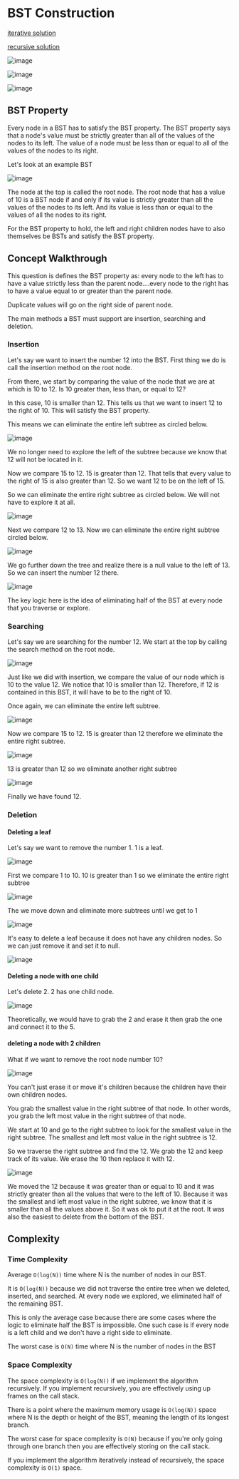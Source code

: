 # BST Construction

[iterative solution](https://github.com/KellzCodes/python/blob/main/algorithms/binary-search-trees/bst-construction/iterativeSolution.py)

[recursive solution](https://github.com/KellzCodes/python/blob/main/algorithms/binary-search-trees/bst-construction/recursiveSolution.py)

![image](https://user-images.githubusercontent.com/19383145/171542575-ad2f60c3-8abf-4e3f-a870-1058f3555b96.png)

![image](https://user-images.githubusercontent.com/19383145/171542602-c0bc5d1b-ea43-4678-b10c-e6f10bfd6dd8.png)

![image](https://user-images.githubusercontent.com/19383145/171542652-b2d73959-860f-49f2-ad6e-4469a88d2a1d.png)

## BST Property

Every node in a BST has to satisfy the BST property. The BST property says that a node's value must be strictly greater than all of the values of the nodes to its left. The value of a node must be less than or equal to all of the values of the nodes to its right. 

Let's look at an example BST

![image](https://user-images.githubusercontent.com/19383145/171543368-6df78498-b6a3-4a21-9536-0e1601d23af7.png)

The node at the top is called the root node. The root node that has a value of 10 is a BST node if and only if its value is strictly greater than all the values of the nodes to its left. And its value is less than or equal to the values of all the nodes to its right. 

For the BST property to hold, the left and right children nodes have to also themselves be BSTs and satisfy the BST property. 

## Concept Walkthrough

This question is defines the BST property as: every node to the left has to have a value strictly less than the parent node....every node to the right has to have a value equal to or greater than the parent node. 

Duplicate values will go on the right side of parent node. 

The main methods a BST must support are insertion, searching and deletion. 

### Insertion

Let's say we want to insert the number 12 into the BST. First thing we do is call the insertion method on the root node. 

From there, we start by comparing the value of the node that we are at which is 10 to 12. Is 10 greater than, less than, or equal to 12? 

In this case, 10 is smaller than 12. This tells us that we want to insert 12 to the right of 10. This will satisfy the BST property.

This means we can eliminate the entire left subtree as circled below. 

![image](https://user-images.githubusercontent.com/19383145/171546991-2630331d-bfd5-4985-b600-fb275d68c4ad.png)

We no longer need to explore the left of the subtree because we know that 12 will not be located in it. 

Now we compare 15 to 12. 15 is greater than 12. That tells that every value to the right of 15 is also greater than 12. So we want 12 to be on the left of 15. 

So we can eliminate the entire right subtree as circled below. We will not have to explore it at all. 

![image](https://user-images.githubusercontent.com/19383145/171547377-3623b2e9-8427-4b80-b4ca-76ed49014aca.png)

Next we compare 12 to 13. Now we can eliminate the entire right subtree circled below. 

![image](https://user-images.githubusercontent.com/19383145/171550190-0aa2474c-1c3e-4875-8d71-317862f63f22.png)

We go further down the tree and realize there is a null value to the left of 13. So we can insert the number 12 there. 

![image](https://user-images.githubusercontent.com/19383145/171764440-2eca5709-2169-4aba-93f2-62f82690132f.png)

The key logic here is the idea of eliminating half of the BST at every node that you traverse or explore. 

### Searching

Let's say we are searching for the number 12. We start at the top by calling the search method on the root node. 

![image](https://user-images.githubusercontent.com/19383145/171765359-e3f26be9-1268-4406-987a-d08f732980b9.png)

Just like we did with insertion, we compare the value of our node which is 10 to the value 12. We notice that 10 is smaller than 12. Therefore, if 12 is contained in this BST, it will have to be to the right of 10. 

Once again, we can eliminate the entire left subtree. 

![image](https://user-images.githubusercontent.com/19383145/171768813-d23ce9d1-eb7b-444a-9636-da2817e95fe5.png)

Now we compare 15 to 12. 15 is greater than 12 therefore we eliminate the entire right subtree.

![image](https://user-images.githubusercontent.com/19383145/171768927-16d5b24d-4272-430d-a878-84a2762f1469.png)

13 is greater than 12 so we eliminate another right subtree

![image](https://user-images.githubusercontent.com/19383145/171769005-42e18369-d7ca-45fe-85b3-ee793e837156.png)

Finally we have found 12. 

### Deletion

#### Deleting a leaf

Let's say we want to remove the number 1. 1 is a leaf. 

![image](https://user-images.githubusercontent.com/19383145/171771270-2a220b64-b530-49cd-812c-c9255db64192.png)

First we compare 1 to 10. 10 is greater than 1 so we eliminate the entire right subtree

![image](https://user-images.githubusercontent.com/19383145/171771358-4d6b842f-af48-4251-b62e-79e44e047ac2.png)

The we move down and eliminate more subtrees until we get to 1

![image](https://user-images.githubusercontent.com/19383145/171771460-37c7ecd1-3279-4e54-9b4f-3e40dfb36746.png)

It's easy to delete a leaf because it does not have any children nodes. So we can just remove it and set it to null. 

![image](https://user-images.githubusercontent.com/19383145/171771627-8a47a440-8400-42a9-9024-0ec0a70417b3.png)

#### Deleting a node with one child

Let's delete 2. 2 has one child node. 

![image](https://user-images.githubusercontent.com/19383145/171771855-7ced3acf-b53f-43de-ad82-f97ec9d53424.png)

Theoretically, we would have to grab the 2 and erase it then grab the one and connect it to the 5. 

#### deleting a node with 2 children

What if we want to remove the root node number 10?

![image](https://user-images.githubusercontent.com/19383145/171772911-6fcdeea9-ae17-4779-a8f8-e744871d3392.png)

You can't just erase it or move it's children because the children have their own children nodes. 

You grab the smallest value in the right subtree of that node. In other words, you grab the left most value in the right subtree of that node. 

We start at 10 and go to the right subtree to look for the smallest value in the right subtree. The smallest and left most value in the right subtree is 12. 

So we traverse the right subtree and find the 12. We grab the 12 and keep track of its value. We erase the 10 then replace it with 12. 

![image](https://user-images.githubusercontent.com/19383145/171773533-7ad9b690-4dac-4c65-8630-fcb29f21275c.png)

We moved the 12 because it was greater than or equal to 10 and it was strictly greater than all the values that were to the left of 10. Because it was the smallest and left most value in the right subtree, we know that it is smaller than all the values above it. So it was ok to put it at the root. It was also the easiest to delete from the bottom of the BST. 

## Complexity

### Time Complexity 

Average `O(log(N))` time where N is the number of nodes in our BST.

It is `O(log(N))` because we did not traverse the entire tree when we deleted, inserted, and searched. At every node we explored, we eliminated half of the remaining BST. 

This is only the average case because there are some cases where the logic to eliminate half the BST is impossible. One such case is if every node is a left child and we don't have a right side to eliminate. 

The worst case is `O(N)` time where N is the number of nodes in the BST

### Space Complexity

The space complexity is `O(log(N))` if we implement the algorithm recursively. If you implement recursively, you are effectively using up frames on the call stack. 

There is a point where the maximum memory usage is `O(log(N))` space where N is the depth or height of the BST, meaning the length of its longest branch. 

The worst case for space complexity is `O(N)` because if you're only going through one branch then you are effectively storing on the call stack. 

If you implement the algorithm iteratively instead of recursively, the space complexity is `O(1)` space. 

